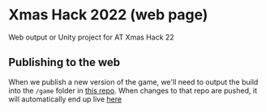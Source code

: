 # Xmas Hack 2022 (web page)
Web output or Unity project for AT Xmas Hack 22

## Publishing to the web

When we publish a new version of the game, we'll need to output the build into the `/game` folder in [this repo](https://github.com/thathurtabit/xmas-hack-page-2022). When changes to that repo are pushed, it will automatically end up live [here](https://xmas-hack-2022.netlify.app/)

